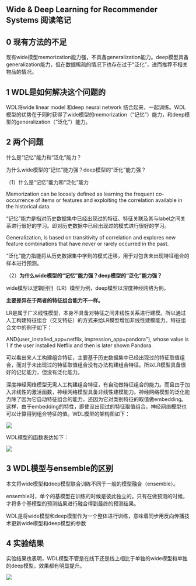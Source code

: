 ## Wide & Deep Learning for Recommender Systems 阅读笔记

## 0 现有方法的不足

现有wide模型memorization能力强，不具备generalization能力。deep模型具备generalization能力，但在数据稀疏的情况下也存在过于“泛化”，进而推荐不相关物品的情况。

## 1 WDL是如何解决这个问题的

WDL将wide linear model 和deep neural network 结合起来，一起训练。WDL模型的优势在于同时获得了wide模型的memorization（“记忆”）能力，和deep模型的generalization（“泛化”）能力。

## 2 两个问题

什么是“记忆”能力和“泛化”能力？

为什么wide模型的“记忆”能力强？deep模型的“泛化”能力强？

（1）什么是“记忆”能力和“泛化”能力

Memorization can be loosely defined as learning the frequent co-occurrence of items or features and exploiting the correlation available in the historical data.

“记忆”能力是指对历史数据集中已经出现过的特征、特征关联及其与label之间关系进行很好的学习。即对历史数据中已经出现过的模式进行很好的学习。

Generalization, is based on transitivity of correlation and explores new feature combinations that have never or rarely occurred in the past.

“泛化”能力指能将从历史数据集中学到的模式迁移，用于对包含未出现特征组合的样本进行预测。

（2）**为什么wide模型的“记忆”能力强？deep模型的“泛化”能力强？**

wide模型以逻辑回归（LR）模型为例，deep模型以深度神经网络为例。

**主要差异在于两者的特征组合能力不一样。**

LR是属于广义线性模型，本身不具备对特征之间非线性关系进行建模。所以通过人工构建特征组合（交叉特征）的方式来给LR模型增加非线性建模能力。特征组合文中的例子如下：

AND(user_installed_app=netflix, impression_app=pandora"), whose value is 1 if the user installed Netflix and then is later shown Pandora.

可以看出来人工构建组合特征，主要基于历史数据集中已经出现过的特征取值组合，而对于未出现过的特征取值组合没有办法构建组合特征。所以LR模型具备很好的记忆能力，但没有泛化能力。

深度神经网络模型无需人工构建组合特征，有自动做特征组合的能力。而且由于加入非线性的激活函数，神经网络模型具备非线性建模能力。神经网络模型的泛化能力除了因为它自动特征组合的能力，还因为它对类别特征的取值做embedding。这样，由于embedding的特性，即使没出现过的特征取值组合，神经网络模型也可以计算得到组合特征的值。WDL模型的架构图如下：

![](https://raw.githubusercontent.com/dantezhao/paper-notes/master/0003/bigablecat_Wide_and_Deep_model_structure.png)


WDL模型的函数表达如下：

![](https://raw.githubusercontent.com/dantezhao/paper-notes/master/0003/bigablecat_wide_deep_model.gif)


## 3 WDL模型与ensemble的区别

本文将wide模型和deep模型联合训练不同于一般的模型融合（ensemble）。

ensemble时，单个的基模型在训练的时候是彼此独立的。只有在做预测的时候，才将多个基模型的预测结果进行融合得到最终的预测结果。

WDL是将wide模型和deep模型作为一个整体进行训练，意味着同步用反向传播技术更新wide模型和deep模型的参数

## 4 实验结果

实验结果也表明，WDL模型不管是在线下还是线上相比于单独的wide模型和单独的deep模型，效果都有明显提升。

![](https://raw.githubusercontent.com/dantezhao/paper-notes/master/0003/Table_1.gif)
